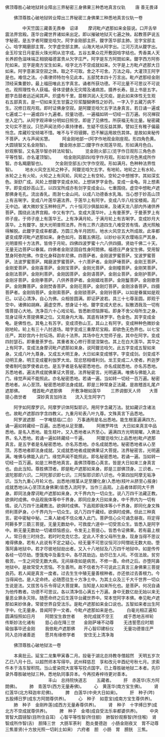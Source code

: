   佛顶尊胜心破地狱转业障出三界秘密三身佛果三种悉地真言仪轨
　　唐 善无畏译




　　佛顶尊胜心破地狱转业障出三界秘密三身佛果三种悉地真言仪轨一卷

　　　　中天竺国三藏善无畏奉　诏译
　　摩诃毗卢遮那如来金鼓说。口开舌举震法界宫殿。莲华台藏世界诸如来出定。即以摧破地狱灭七遍之殃。起教菩萨说五字秘密。是五字者阿鑁览唅欠。阿字金刚部主肝。鑁字莲华部主肺。览字宝部主心。唅字羯磨部主胃。欠字虚空部主脾。山海大地从阿字出。江河万流从鑁字出。金玉珍宝日月星辰火珠光明从览字成。五谷五果众花开敷因唅字结也。秀香美人天长养颜色滋味端正相貌福德富贵从欠字庄严。阿字是东方阿閦如来。鑁字西方阿弥陀如来。览字是南方宝生如来。唅字北方不空成就如来。欠字是上方毗卢遮那大日如来。阿字意甚深空寂之体。取之不可取。舍之不可舍。万法之母。大灌顶王阿字是也。难信之法。小乘律师特勿令见此本。五部梵本四十万言出。毗卢遮那经金刚顶经采集要妙。最上福田唯此五字真言。诵者所获功德。不可比量不可思议不可说也。观照理性令人获福。骨体坚健永无灾障及诸病苦。摄养长寿。鼓上书是五字。题字击鼓者远近闻其声。炽盛布千里。苗稼洪润人无灾疫。是此如来体性无生观　右五部真言。是一切如来无生甘露之珍浆醍醐佛性之妙药。一字入于五藏万病不生。况修日观月观。即时证佛身空寂。是阿鑁览唅欠五字法身真言。若日诵一遍或七遍或二十一遍或四十九遍者。挍量功德。一遍福如转一切经一百万遍。何况禅寂坐入定门。从阿字观谛审分明如日照空。即是了见佛性。所获福无有比量。秘密藏文句实不思议。只恐声闻法师小乘持律者。生疑不信反益其罪。譬如王有稚子偏最怜念。库藏珍宝倾竭不惜。唯不与干将镆鎁。恐不解运用故伤其体。是故如来秘传不菩萨。大与声闻劣慧。
　　阿金刚地部一(阿字作地观金刚座观。形四角色黄。大圆镜智又名金刚智)。
　　鑁金刚水部二(鑁字作水观莲华观。形如满月色白。妙观察智。又名莲华智亦转法轮智)。
　　览金刚火部三(览字作日观形三角色赤平等性智。亦名灌顶智)。
　　唅金刚风部四(唅字作月观。形如半月色黑成所作智。亦名羯磨智也)。
　　欠金刚空部五(欠字作空观。形如满月。色种种法界性智)。
　　地水火风空五轮之种子。阿鑁览唅欠五字。有地轮。地轮之上有水轮。水轮之上有火轮。火轮之上有风轮。风轮之上有空轮。空轮之中想憾字。其如深玄色。渐舒广成。风轮上想鑁字变成水轮。上想钵罗字金色。变成一金龟。背上想素字。即变成妙高山王。以四宝所成亦有剑字变成金山。七重围绕。虚空中想毗卢遮那佛身毛孔。流出香乳。雨澍七金山间。以成八功德香水乳海。当心想于妙高山顶上有吉唎字。变成八叶莲华遍法界。于莲华上有阿字。变成八华八柱宝楼阁。高广无中边。诸大微妙宝玉种种庄严。六十恒河沙俱胝如来。及诸天龙八部内外诸供养菩萨。围绕此法界宫殿。中又有字门。变成大莲华叶。上有曼荼罗。于曼荼罗上有师子座。于师子座上有莲华王。上有净满月轮。于满月轮上有吉唎字。变成妙月大莲华。上有鑁字。放大光明普照法界。所有三界六道四生八难受苦有情。遇光照触得解脱。此鑁字变成率都婆。方圆三角半月团形。地水火风空五大所成故。此率都婆变成摩诃毗卢遮那如来。身色如月。首戴五佛冠。以妙纱谷天衣璎珞庄严其身。光明普照十方法界。皆倚于月轮。四佛四波罗蜜十六八供四摄。贤劫千佛二十天。无量无边菩萨以眷属。四佛者金刚坚固自性身阿閦佛。福德庄严身宝生佛。受用智慧身阿弥陀佛。作变化身释迦牟尼佛。四菩萨者。金刚波罗蜜菩萨。宝波罗蜜菩萨。法波罗蜜菩萨。羯磨波罗蜜菩萨。十六菩萨者。金刚萨埵菩萨。金刚王菩萨。金刚爱菩萨。金刚喜菩萨。金刚宝菩萨。金刚光菩萨。金刚幢菩萨。金刚笑菩萨。金刚法菩萨。金刚利菩萨。金刚因菩萨。金刚语菩萨。金刚业菩萨。金刚护菩萨。金刚牙菩萨。金刚拳菩萨。八供养菩萨者。金刚嬉戏菩萨。金刚鬘菩萨。金刚歌菩萨。金刚舞菩萨。金刚焚香菩萨。金刚花菩萨。金刚灯菩萨。金刚涂香菩萨。四摄菩萨者。金刚钩菩萨。金刚索菩萨。金刚锁菩萨。金刚铃菩萨。以如是眷属如是观已。以证心清净。自心为佛。众相皆圆满。即证萨波若。具三十七尊圣圆。即观于空中。诸佛如胡麻。遍虚空界。想身证十地。鑁字变成大悲水。拟散洒我及一切有情菩提心大地。洗净百六十心戏论垢。皆悉断烦恼罪垢。即身不舍父母所生之身。现身证得大菩提佛果之位。又观身内大海。其底有钵罗字。色金色。其字变成金龟。是佛性也。其龟上有苏字。变成须弥山王。其山上有阿字。变成种种色微妙金刚地轮。轮上有三十八肘道场。暗字变成三重摩尼宝殿。即欲色无色界也。以七宝庄严。其妙宫内十肘坛场。即此十法界。其场中在大觉师子座。其中在阿字。变成四肘瑟石。即重曼荼罗也。其重者发心修行菩提涅槃也。其上在白大莲华。其华之上有阿字。变成法身摩诃毗卢遮那如来身。说阿鑁览唅欠。此五字变成五智如来身。又成八叶九尊身。又成五大明王身。大日如来变成憾字。字变成剑。剑变成不动明王身。明王变成瞿利伽罗大龙。现忿怒相缠利剑。龙王变成二人使者。矜迦罗使者制吒伽罗使者此也。是五字者是名秘密悉地也。亦名成就悉地。亦名苏悉地。苏悉地者。遍法界成就佛果证大菩提。法界秘密言。光明遍满。唯佛与佛能入此门。缘觉声闻不能照此。亦名秘密悉地。若诵一遍。当如转一切经一百万遍。秘密悉地者。从心至顶。秘密悉地即法身成就。即是三种常身正法藏。是故稽首礼尾卢遮那佛。
　　稽首毗卢遮那佛　　开敷净眼如莲华
　　三界调御天人师　　大菩提心救世者
　　深妙真言加持法　　流入无生阿字门

　　阿字如阿摩罗识。阿摩罗识体阿梨耶识。用阿字含藏万法。犹如藏识含诸法也。故毗卢遮那四字含四教义。九重月轮表八叶九尊。文殊真言下品悉地。
　　阿罗波遮那　一字唵慈临(二合)　万事通用是名出悉地。能生根茎遍满四方。诵一遍如转藏经一百遍。出悉地从足至腰。
　　阿微罗吽佉　大日如来真言中品悉地。是名入悉地。能生枝叶。又入悉地者从齐至心。遍满四方光明晃曜。入佛法界。名入悉地。若诵一遍如转藏经一千遍。
　　阿鑁览唅欠(上品悉地)毗卢遮那真言。是五字者是名秘密悉地。亦名苏悉地。亦名成就悉地。秘密悉地者从心至顶。苏悉地者即法身成就。又成就悉地者成就佛果证大菩提。法界秘密言。光明遍满。唯佛与佛能入此门。缘觉声闻不能照此。即名秘密悉地。若诵一遍。当如转一切经一百万遍。如是三种悉地真言。虽佛顶尊胜心真言。皆是大日如来三身真言也。由此当知。尊胜佛顶者。即是毗卢遮那如来身。即是三部佛顶身。三识者。一波陀那即六识。二阿陀那识即七识。三阿梨耶识即八识也。今第四加阿摩无垢净识。当为九重心月轮义也。出悉地(根茎从足至腰化身)入悉地(枝叶从脐至心报身)成就悉地(从心至顶法身佛果)皆悉入流阿字。当作三品观。上品者体即同大千界身。即同法身摩诃毗卢遮那如来身。大千界内为一切众生。说八万四千法藏正教。欲俱时成佛。中品观我体等中千界身。即同应身大日如来身。中千界内为一切有情。说八万四千法藏教法。欲俱时成佛。下品观即我体等小千界身。即同化身文殊师利菩萨身。小千界内为一切众生。说八万四千藏经。欲俱时成佛。但此三种真言。密中密秘中秘。二乘人破戒不信众难入此门。菩萨信心众可诵念昼夜。将定得阿耨多罗三藐三菩提。无量无数劫中。可救度六道中一切受苦众生。皆悉入是阿字中。断无量无数劫一切诸烦恼惑业。令发无上菩提心。皆悉令证佛果。若有最上根人。常日夜三时持念。若时时克克忆念。定此人不舍父母所生身。现身当得不思议难得佛身。若有人此说有不定之疑心。经无量不可思议恒河沙阿僧祇无数大劫。堕落阿鼻地狱中。若才尽彼地狱劫出者。又入十八地狱及八万四千地狱中。如是传传各经一切尽劫。堕饿鬼中及畜生中。各尽其劫边。劫尽已生人间。不信法故。贫穷极苦。一生之间受无数大病。无间昼夜如是病苦。不修一善。命终之后。亦堕阿鼻地狱中。是故常受大苦恼。不生善所。故不信者为不可说此三真言三身佛果三菩提良药。若人闻是真言一度者。过去生生中殖无量善根种者。亦还依过去善根力。今当得闻也。是人定命终。必随愿往生十方净土中。为其土众及三千大千世界一切众生说是法。又拔苦与乐令得证大菩提果。当知是人如来所化也。是菩萨。何况自诵为他传教者。功德不可思议。各以清净信心满五十万遍。身中无数亿劫无始以来无量恶业罪永灭除。随愿命终之后生莲华台藏世界中。常本觉阿字本佛。奉见毗卢遮那如来妙体身。常彼世界自受法乐。是毗卢遮那如来金口说也。五智如来者出生阿字中。化无量身。昔闻阿字一文者。今毗卢遮那如来是也。
　　白毫光相正遍知　　圆满恒照如日月
　　阿閦宝生救世者　　弥陀成就不空王
　　咸于悉地吉祥轮　　传斯妙法化诸有
　　慈心自在降三世　　金刚萨埵不动尊
　　无违誓愿应时期　　瑜伽事毕还金刚
　　我依毗卢遮那佛　　开心智印建标仪
　　无量功德普庄严　　同入总持诸善逝
　　愿共有缘修学者　　安住无上清净海

　　佛顶尊胜心破地狱法一卷

　　本奥批云。延宝二龙集甲寅春二月。投毫于湖北总持教寺僧超然　天明五岁次乙巳八月十日。以超然师本写得毕。武州释慈忍　享和改元辛酉纪号秋七月。求索件本于洛东智积院。当山爱染院大宣等写挍点国字。已上尊胜破地狱二本者。先印录外尊胜破地狱三种。悉地轨同事异本。今再挍寿梓待更对善本。
　　　　　　　　　　丰山　总持院快道志
　　五藏者。
　　肝　赤莲华(东方阿閦佛)。
　　肺　青莲华(西方无量寿佛)。
　　心　黄莲华(南方宝生佛)。
　　肾　红莲华(北方释迦牟尼佛)。
　　脾　白莲华(中央大日如来)。
　　肝　种子(吽)　五股缚日罗(成东方阿閦尊供养)。
　　心　种子　如意宝(成南方宝生尊供养)。
　　肺　种子　金刚杵莲(成西方无量寿尊供养)。
　　肾　种子　十字缚日罗(成北方不空成就尊供养)。
　　脾　种子　金塔(成自受法乐率都婆供养)。
　　中央胃智大圆镜智(目所住自耳)　心智平等性智(所住额)　肺智妙观察智(所住喉)　肾智成所作智(舌)　胆降三世　大肠军荼利　胞炎曼德迦　小肠金刚夜叉　胃不动尊　三焦普贤(十方放光照一切刹土如来)　六府者　胆　小肠　胃　膀胱　三焦。


